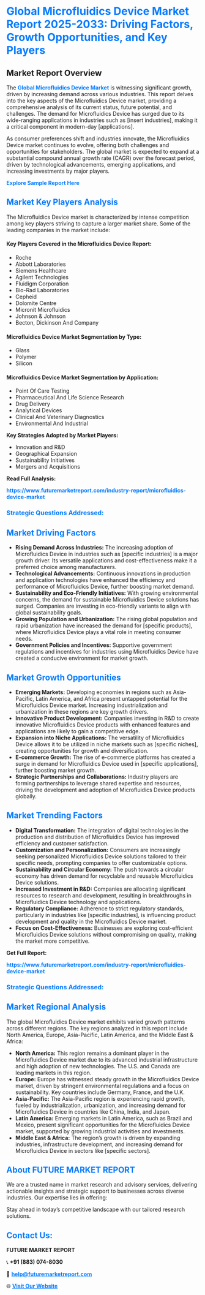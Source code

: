 <h1 style="color: #007BFF;">Global Microfluidics Device Market Report 2025-2033: Driving Factors, Growth Opportunities, and Key Players</h1>

<section id="overview">
<h2>Market Report Overview</h2>
<p>The <a href="https://www.futuremarketreport.com/industry-report/microfluidics-device-market" style="color: #007BFF; text-decoration: none;"><strong>Global Microfluidics Device Market</strong></a> is witnessing significant growth, driven by increasing demand across various industries. This report delves into the key aspects of the Microfluidics Device market, providing a comprehensive analysis of its current status, future potential, and challenges. The demand for Microfluidics Device has surged due to its wide-ranging applications in industries such as [insert industries], making it a critical component in modern-day [applications].</p>
<p>As consumer preferences shift and industries innovate, the Microfluidics Device market continues to evolve, offering both challenges and opportunities for stakeholders. The global market is expected to expand at a substantial compound annual growth rate (CAGR) over the forecast period, driven by technological advancements, emerging applications, and increasing investments by major players.</p>
</section>

<section id="overview">
<p><a href="https://www.futuremarketreport.com/request-sample/reportId=63658" style="color: #007BFF; text-decoration: none;"><strong>Explore Sample Report Here</strong></a></p>
</section>

<section id="key-players">
<h2 style="color: #007BFF;">Market Key Players Analysis</h2>
<p>The Microfluidics Device market is characterized by intense competition among key players striving to capture a larger market share. Some of the leading companies in the market include:</p>
<h4>Key Players Covered in the Microfluidics Device Report:</h4>
<ul><li>Roche</li><li>Abbott Laboratories</li><li>Siemens Healthcare</li><li>Agilent Technologies</li><li>Fluidigm Corporation</li><li>Bio-Rad Laboratories</li><li>Cepheid</li><li>Dolomite Centre</li><li>Micronit Microfluidics</li><li>Johnson &amp; Johnson</li><li>Becton, Dickinson And Company</li></ul>
<h4>Microfluidics Device Market Segmentation by Type:</h4>
<ul><li>Glass</li><li>Polymer</li><li>Silicon</li></ul>

<h4>Microfluidics Device Market Segmentation by Application:</h4>
<ul><li>Point Of Care Testing</li><li>Pharmaceutical And Life Science Research</li><li>Drug Delivery</li><li>Analytical Devices</li><li>Clinical And Veterinary Diagnostics</li><li>Environmental And Industrial</li></ul>
<p><strong>Key Strategies Adopted by Market Players:</strong></p>
<ul>
<li>Innovation and R&D</li>
<li>Geographical Expansion</li>
<li>Sustainability Initiatives</li>
<li>Mergers and Acquisitions</li>
</ul>
</section>

<section>
<p><strong>Read Full Analysis: </strong></p><a href="https://www.futuremarketreport.com/industry-report/microfluidics-device-market" style="color: #007BFF; text-decoration: none;"><strong>https://www.futuremarketreport.com/industry-report/microfluidics-device-market</strong></a>
<h3 style="color: #007BFF;">Strategic Questions Addressed:</h3>
</section>

<section id="driving-factors">
<h2 style="color: #007BFF;">Market Driving Factors</h2>
<ul>
<li><strong>Rising Demand Across Industries:</strong> The increasing adoption of Microfluidics Device in industries such as [specific industries] is a major growth driver. Its versatile applications and cost-effectiveness make it a preferred choice among manufacturers.</li>
<li><strong>Technological Advancements:</strong> Continuous innovations in production and application technologies have enhanced the efficiency and performance of Microfluidics Device, further boosting market demand.</li>
<li><strong>Sustainability and Eco-Friendly Initiatives:</strong> With growing environmental concerns, the demand for sustainable Microfluidics Device solutions has surged. Companies are investing in eco-friendly variants to align with global sustainability goals.</li>
<li><strong>Growing Population and Urbanization:</strong> The rising global population and rapid urbanization have increased the demand for [specific products], where Microfluidics Device plays a vital role in meeting consumer needs.</li>
<li><strong>Government Policies and Incentives:</strong> Supportive government regulations and incentives for industries using Microfluidics Device have created a conducive environment for market growth.</li>
</ul>
</section>

<section id="growth-opportunities">
<h2 style="color: #007BFF;">Market Growth Opportunities</h2>
<ul>
<li><strong>Emerging Markets:</strong> Developing economies in regions such as Asia-Pacific, Latin America, and Africa present untapped potential for the Microfluidics Device market. Increasing industrialization and urbanization in these regions are key growth drivers.</li>
<li><strong>Innovative Product Development:</strong> Companies investing in R&D to create innovative Microfluidics Device products with enhanced features and applications are likely to gain a competitive edge.</li>
<li><strong>Expansion into Niche Applications:</strong> The versatility of Microfluidics Device allows it to be utilized in niche markets such as [specific niches], creating opportunities for growth and diversification.</li>
<li><strong>E-commerce Growth:</strong> The rise of e-commerce platforms has created a surge in demand for Microfluidics Device used in [specific applications], further boosting market growth.</li>
<li><strong>Strategic Partnerships and Collaborations:</strong> Industry players are forming partnerships to leverage shared expertise and resources, driving the development and adoption of Microfluidics Device products globally.</li>
</ul>
</section>

<section id="trending-factors">
<h2 style="color: #007BFF;">Market Trending Factors</h2>
<ul>
<li><strong>Digital Transformation:</strong> The integration of digital technologies in the production and distribution of Microfluidics Device has improved efficiency and customer satisfaction.</li>
<li><strong>Customization and Personalization:</strong> Consumers are increasingly seeking personalized Microfluidics Device solutions tailored to their specific needs, prompting companies to offer customizable options.</li>
<li><strong>Sustainability and Circular Economy:</strong> The push towards a circular economy has driven demand for recyclable and reusable Microfluidics Device solutions.</li>
<li><strong>Increased Investment in R&D:</strong> Companies are allocating significant resources to research and development, resulting in breakthroughs in Microfluidics Device technology and applications.</li>
<li><strong>Regulatory Compliance:</strong> Adherence to strict regulatory standards, particularly in industries like [specific industries], is influencing product development and quality in the Microfluidics Device market.</li>
<li><strong>Focus on Cost-Effectiveness:</strong> Businesses are exploring cost-efficient Microfluidics Device solutions without compromising on quality, making the market more competitive.</li>
</ul>
</section>

<section>
<p><strong>Get Full Report: </strong></p><a href="https://www.futuremarketreport.com/industry-report/microfluidics-device-market" style="color: #007BFF; text-decoration: none;"><strong>https://www.futuremarketreport.com/industry-report/microfluidics-device-market</strong></a>
<h3 style="color: #007BFF;">Strategic Questions Addressed:</h3>
</section>


<section id="regional-analysis">
<h2 style="color: #007BFF;">Market Regional Analysis</h2>
<p>The global Microfluidics Device market exhibits varied growth patterns across different regions. The key regions analyzed in this report include North America, Europe, Asia-Pacific, Latin America, and the Middle East & Africa:</p>
<ul>
<li><strong>North America:</strong> This region remains a dominant player in the Microfluidics Device market due to its advanced industrial infrastructure and high adoption of new technologies. The U.S. and Canada are leading markets in this region.</li>
<li><strong>Europe:</strong> Europe has witnessed steady growth in the Microfluidics Device market, driven by stringent environmental regulations and a focus on sustainability. Key countries include Germany, France, and the U.K.</li>
<li><strong>Asia-Pacific:</strong> The Asia-Pacific region is experiencing rapid growth, fueled by industrialization, urbanization, and increasing demand for Microfluidics Device in countries like China, India, and Japan.</li>
<li><strong>Latin America:</strong> Emerging markets in Latin America, such as Brazil and Mexico, present significant opportunities for the Microfluidics Device market, supported by growing industrial activities and investments.</li>
<li><strong>Middle East & Africa:</strong> The region’s growth is driven by expanding industries, infrastructure development, and increasing demand for Microfluidics Device in sectors like [specific sectors].</li>
</ul>
</section>

<footer>
<h2 style="color: #007BFF;">About FUTURE MARKET REPORT</h2>
<p>We are a trusted name in market research and advisory services, delivering actionable insights and strategic support to businesses across diverse industries. Our expertise lies in offering:</p>

<p>Stay ahead in today’s competitive landscape with our tailored research solutions.</p>

<h2 style="color: #007BFF;">Contact Us:</h2>
<p><strong>FUTURE MARKET REPORT</strong></p>
<p>📞 <strong>+91 (883) 074-8030</strong></p>
<p>📧 <strong><a href="mailto:help@futuremarketreport.com" style="color: #007BFF;">help@futuremarketreport.com</a></strong></p>
<p>🌐 <strong><a href="https://www.futuremarketreport.com/" style="color: #007BFF;">Visit Our Website</a></strong></p>
</footer>